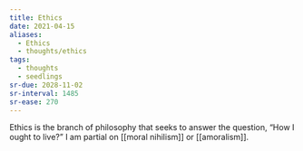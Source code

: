 ```yaml
---
title: Ethics
date: 2021-04-15
aliases:
  - Ethics
  - thoughts/ethics
tags:
  - thoughts
  - seedlings
sr-due: 2028-11-02
sr-interval: 1485
sr-ease: 270
---
```

Ethics is the branch of philosophy that seeks to answer the question, “How I ought to live?” I am partial on [[moral nihilism]] or [[amoralism]].